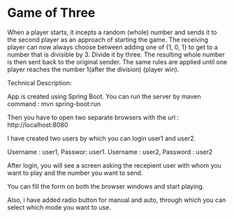 # Game of Three

When a player starts, it incepts a random (whole) number and sends it to the second player as an approach of starting the game. The receiving player can now always choose between adding one of {1, 0, 1} to get to a number that is divisible by 3. Divide it by three. The resulting whole number is then sent back to the original sender. The same rules are applied until one player reaches the number 1(after the division) (player win).

Technical Description:

App is created using Spring Boot. You can run the server by maven command : mvn spring-boot:run

Then you have to open two separate browsers with the url : http://localhost:8080

I have created two users by which you can login user1 and user2.

Username : user1, Passwor: user1.
Username : user2, Password : user2

After login, you will see a screen asking the recepient user with whom you want to play and the number you want to send.

You can fill the form on both the browser windows and start playing.

Also, i have added radio button for manual and auto, through which you can select which mode you want to use.
